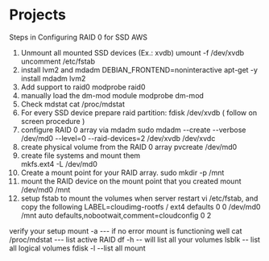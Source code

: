 # Projects



Steps in Configuring RAID 0 for SSD AWS

1. Unmount all mounted SSD devices (Ex.: xvdb)
   umount -f /dev/xvdb
   uncomment /etc/fstab
2. install lvm2 and mdadm
    DEBIAN_FRONTEND=noninteractive apt-get -y install mdadm lvm2  
3. Add support to raid0
    modprobe raid0
4. manually load the dm-mod module
   modprobe dm-mod    
5. Check mdstat
    cat /proc/mdstat
6. For every SSD device prepare raid partition:
     fdisk /dev/xvdb ( follow on screen procedure )
7. configure RAID 0 array via mdadm
     sudo mdadm --create --verbose /dev/md0 --level=0 --raid-devices=2 /dev/xvdb /dev/xvdc
8. create physical volume from the RAID 0 array
     pvcreate /dev/md0
9. create file systems and mount them  
     mkfs.ext4 -L /dev/md0
10. Create a mount point for your RAID array.
     sudo mkdir -p /mnt
11. mount the RAID device on the mount point that you created
     mount /dev/md0 /mnt
12. setup fstab to mount the volumes when server restart
     vi /etc/fstab, and copy the following
     LABEL=cloudimg-rootfs   /        ext4   defaults        0 0
     /dev/md0        /mnt    auto    defaults,nobootwait,comment=cloudconfig 0       2 
           
     
verify your setup 
    mount -a --- if no error mount is functioning well
    cat /proc/mdstat  --- list active RAID
    df -h  -- will list all your volumes
    lsblk   -- list all logical volumes
    fdisk -l --list all mount  
